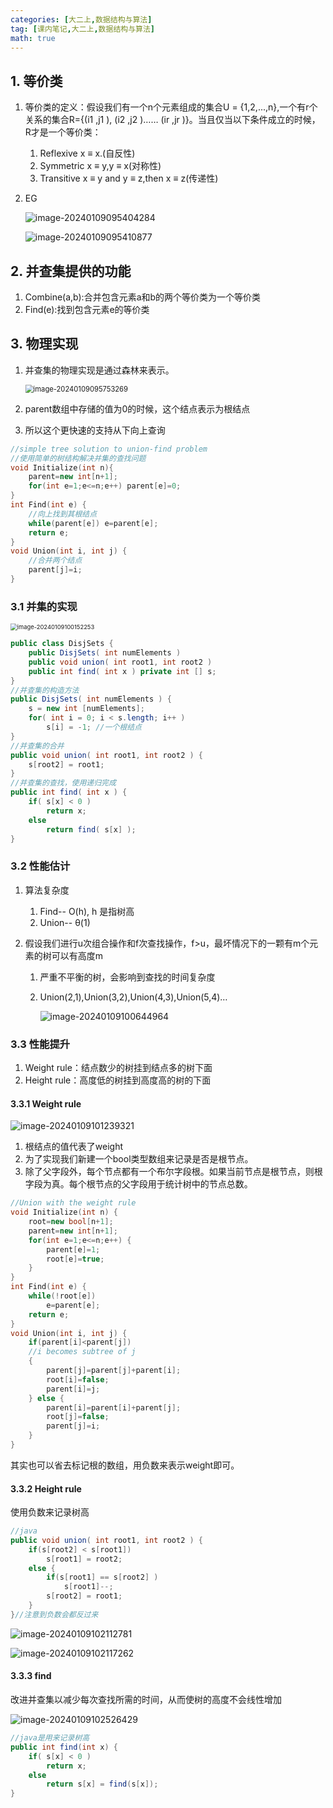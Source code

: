 ```yaml
---
categories: [大二上,数据结构与算法]
tag: [课内笔记,大二上,数据结构与算法] 
math: true
---
```


## 1. 等价类

1. 等价类的定义：假设我们有一个n个元素组成的集合U = {1,2,...,n},一个有r个关系的集合R={(i1 ,j1 ), (i2 ,j2 )…… (ir ,jr )}。当且仅当以下条件成立的时候，R才是一个等价类：

   1. Reflexive x ≡ x.(自反性)
   2. Symmetric x ≡ y,y ≡ x(对称性)
   3. Transitive x ≡ y and y ≡ z,then x ≡ z(传递性)

2. EG

   ![image-20240109095404284](https://salieri-typora.oss-cn-shanghai.aliyuncs.com/img/markdown/image-20240109095404284.png)

   ![image-20240109095410877](https://salieri-typora.oss-cn-shanghai.aliyuncs.com/img/markdown/image-20240109095410877.png)

## 2. 并查集提供的功能

1. Combine(a,b):合并包含元素a和b的两个等价类为一个等价类
2. Find(e):找到包含元素e的等价类

## 3. 物理实现

1. 并查集的物理实现是通过森林来表示。

   <img src="https://salieri-typora.oss-cn-shanghai.aliyuncs.com/img/markdown/image-20240109095753269.png" alt="image-20240109095753269" style="zoom:80%;" />

2. parent数组中存储的值为0的时候，这个结点表示为根结点

3. 所以这个更快速的支持从下向上查询

```cpp
//simple tree solution to union-find problem 
//使用简单的树结构解决并集的查找问题
void Initialize(int n){
    parent=new int[n+1];
    for(int e=1;e<=n;e++) parent[e]=0;
}
int Find(int e) {
    //向上找到其根结点
    while(parent[e]) e=parent[e];
    return e;
}
void Union(int i, int j) {
    //合并两个结点
    parent[j]=i;
} 
```

### 3.1 并集的实现

<img src="https://salieri-typora.oss-cn-shanghai.aliyuncs.com/img/markdown/image-20240109100152253.png" alt="image-20240109100152253" style="zoom:67%;" />

```java
public class DisjSets {
    public DisjSets( int numElements )
    public void union( int root1, int root2 )
    public int find( int x ) private int [] s;
}
//并查集的构造方法
public DisjSets( int numElements ) {
    s = new int [numElements];
    for( int i = 0; i < s.length; i++ )
        s[i] = -1; //一个根结点
}
//并查集的合并
public void union( int root1, int root2 ) {
    s[root2] = root1;
}
//并查集的查找，使用递归完成
public int find( int x ) {
    if( s[x] < 0 )
        return x;
    else
        return find( s[x] );
}
```

### 3.2 性能估计

1. 算法复杂度

   1. Find-- O(h), h 是指树高
   2. Union-- θ(1)

2. 假设我们进行u次组合操作和f次查找操作，f>u，最坏情况下的一颗有m个元素的树可以有高度m

   1. 严重不平衡的树，会影响到查找的时间复杂度

   2. Union(2,1),Union(3,2),Union(4,3),Union(5,4)…

      ![image-20240109100644964](https://salieri-typora.oss-cn-shanghai.aliyuncs.com/img/markdown/image-20240109100644964.png)

### 3.3 性能提升

1. Weight rule：结点数少的树挂到结点多的树下面
2. Height rule：高度低的树挂到高度高的树的下面

#### 3.3.1 Weight rule

![image-20240109101239321](https://salieri-typora.oss-cn-shanghai.aliyuncs.com/img/markdown/image-20240109101239321.png)

1. 根结点的值代表了weight
2. 为了实现我们新建一个bool类型数组来记录是否是根节点。
3. 除了父字段外，每个节点都有一个布尔字段根。如果当前节点是根节点，则根字段为真。每个根节点的父字段用于统计树中的节点总数。

```cpp
//Union with the weight rule
void Initialize(int n) {
    root=new bool[n+1];
    parent=new int[n+1];
    for(int e=1;e<=n;e++) {
        parent[e]=1;
        root[e]=true;
    }
}
int Find(int e) {
    while(!root[e])
        e=parent[e];
    return e;
}
void Union(int i, int j) {
    if(parent[i]<parent[j])
    //i becomes subtree of j
    {
        parent[j]=parent[j]+parent[i];
        root[i]=false;
        parent[i]=j;
    } else {
        parent[i]=parent[i]+parent[j];
        root[j]=false;
        parent[j]=i;
    }
}
```

其实也可以省去标记根的数组，用负数来表示weight即可。

#### 3.3.2 Height rule

使用负数来记录树高

```java
//java
public void union( int root1, int root2 ) { 
    if(s[root2] < s[root1])
        s[root1] = root2;
    else {
        if(s[root1] == s[root2] )
            s[root1]--;
        s[root2] = root1;
    }
}//注意到负数会都反过来
```

![image-20240109102112781](https://salieri-typora.oss-cn-shanghai.aliyuncs.com/img/markdown/image-20240109102112781.png)

![image-20240109102117262](https://salieri-typora.oss-cn-shanghai.aliyuncs.com/img/markdown/image-20240109102117262.png)

#### 3.3.3 find

改进并查集以减少每次查找所需的时间，从而使树的高度不会线性增加

![image-20240109102526429](https://salieri-typora.oss-cn-shanghai.aliyuncs.com/img/markdown/image-20240109102526429.png)

```java
//java是用来记录树高
public int find(int x) {
    if( s[x] < 0 )
        return x;
    else
        return s[x] = find(s[x]);
}
```

